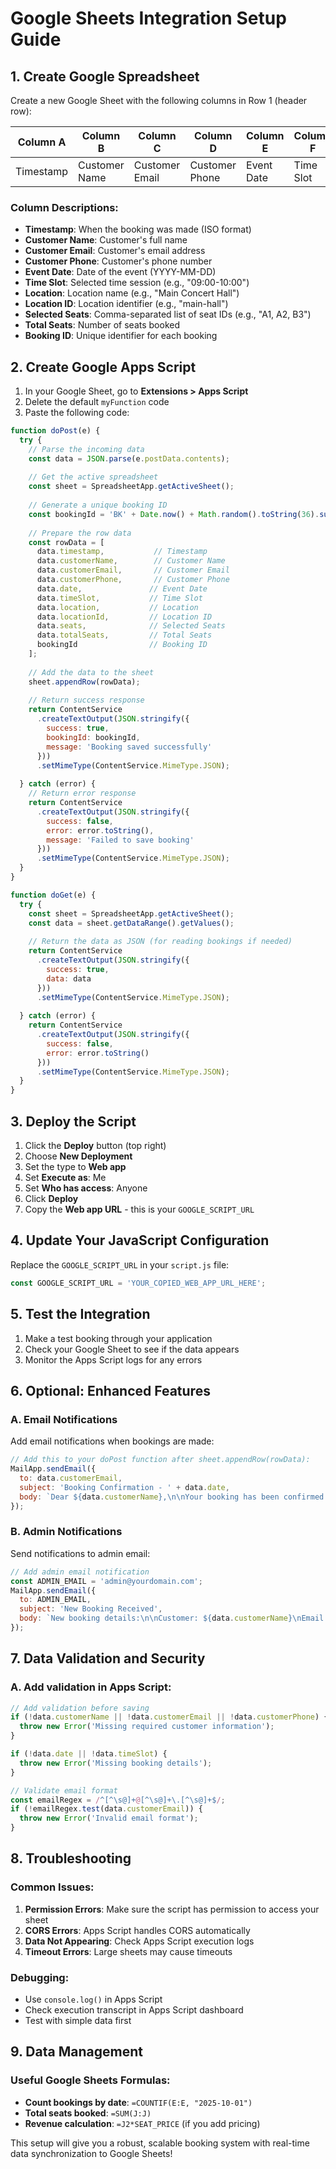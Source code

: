 # Google Sheets Integration Setup Guide

## 1. Create Google Spreadsheet

Create a new Google Sheet with the following columns in Row 1 (header row):

| Column A | Column B | Column C | Column D | Column E | Column F | Column G | Column H | Column I | Column J | Column K |
|----------|----------|----------|----------|----------|----------|----------|----------|----------|----------|----------|
| Timestamp | Customer Name | Customer Email | Customer Phone | Event Date | Time Slot | Location | Location ID | Selected Seats | Total Seats | Booking ID |

### Column Descriptions:
- **Timestamp**: When the booking was made (ISO format)
- **Customer Name**: Customer's full name
- **Customer Email**: Customer's email address  
- **Customer Phone**: Customer's phone number
- **Event Date**: Date of the event (YYYY-MM-DD)
- **Time Slot**: Selected time session (e.g., "09:00-10:00")
- **Location**: Location name (e.g., "Main Concert Hall")
- **Location ID**: Location identifier (e.g., "main-hall")
- **Selected Seats**: Comma-separated list of seat IDs (e.g., "A1, A2, B3")
- **Total Seats**: Number of seats booked
- **Booking ID**: Unique identifier for each booking

## 2. Create Google Apps Script

1. In your Google Sheet, go to **Extensions > Apps Script**
2. Delete the default `myFunction` code
3. Paste the following code:

```javascript
function doPost(e) {
  try {
    // Parse the incoming data
    const data = JSON.parse(e.postData.contents);
    
    // Get the active spreadsheet
    const sheet = SpreadsheetApp.getActiveSheet();
    
    // Generate a unique booking ID
    const bookingId = 'BK' + Date.now() + Math.random().toString(36).substr(2, 5).toUpperCase();
    
    // Prepare the row data
    const rowData = [
      data.timestamp,           // Timestamp
      data.customerName,        // Customer Name
      data.customerEmail,       // Customer Email
      data.customerPhone,       // Customer Phone
      data.date,               // Event Date
      data.timeSlot,           // Time Slot
      data.location,           // Location
      data.locationId,         // Location ID
      data.seats,              // Selected Seats
      data.totalSeats,         // Total Seats
      bookingId                // Booking ID
    ];
    
    // Add the data to the sheet
    sheet.appendRow(rowData);
    
    // Return success response
    return ContentService
      .createTextOutput(JSON.stringify({
        success: true,
        bookingId: bookingId,
        message: 'Booking saved successfully'
      }))
      .setMimeType(ContentService.MimeType.JSON);
      
  } catch (error) {
    // Return error response
    return ContentService
      .createTextOutput(JSON.stringify({
        success: false,
        error: error.toString(),
        message: 'Failed to save booking'
      }))
      .setMimeType(ContentService.MimeType.JSON);
  }
}

function doGet(e) {
  try {
    const sheet = SpreadsheetApp.getActiveSheet();
    const data = sheet.getDataRange().getValues();
    
    // Return the data as JSON (for reading bookings if needed)
    return ContentService
      .createTextOutput(JSON.stringify({
        success: true,
        data: data
      }))
      .setMimeType(ContentService.MimeType.JSON);
      
  } catch (error) {
    return ContentService
      .createTextOutput(JSON.stringify({
        success: false,
        error: error.toString()
      }))
      .setMimeType(ContentService.MimeType.JSON);
  }
}
```

## 3. Deploy the Script

1. Click the **Deploy** button (top right)
2. Choose **New Deployment**
3. Set the type to **Web app**
4. Set **Execute as**: Me
5. Set **Who has access**: Anyone
6. Click **Deploy**
7. Copy the **Web app URL** - this is your `GOOGLE_SCRIPT_URL`

## 4. Update Your JavaScript Configuration

Replace the `GOOGLE_SCRIPT_URL` in your `script.js` file:

```javascript
const GOOGLE_SCRIPT_URL = 'YOUR_COPIED_WEB_APP_URL_HERE';
```

## 5. Test the Integration

1. Make a test booking through your application
2. Check your Google Sheet to see if the data appears
3. Monitor the Apps Script logs for any errors

## 6. Optional: Enhanced Features

### A. Email Notifications
Add email notifications when bookings are made:

```javascript
// Add this to your doPost function after sheet.appendRow(rowData):
MailApp.sendEmail({
  to: data.customerEmail,
  subject: 'Booking Confirmation - ' + data.date,
  body: `Dear ${data.customerName},\n\nYour booking has been confirmed!\n\nDetails:\nDate: ${data.date}\nTime: ${data.timeSlot}\nLocation: ${data.location}\nSeats: ${data.seats}\nBooking ID: ${bookingId}\n\nThank you!`
});
```

### B. Admin Notifications
Send notifications to admin email:

```javascript
// Add admin email notification
const ADMIN_EMAIL = 'admin@yourdomain.com';
MailApp.sendEmail({
  to: ADMIN_EMAIL,
  subject: 'New Booking Received',
  body: `New booking details:\n\nCustomer: ${data.customerName}\nEmail: ${data.customerEmail}\nPhone: ${data.customerPhone}\nDate: ${data.date}\nTime: ${data.timeSlot}\nLocation: ${data.location}\nSeats: ${data.seats}\nBooking ID: ${bookingId}`
});
```

## 7. Data Validation and Security

### A. Add validation in Apps Script:
```javascript
// Add validation before saving
if (!data.customerName || !data.customerEmail || !data.customerPhone) {
  throw new Error('Missing required customer information');
}

if (!data.date || !data.timeSlot) {
  throw new Error('Missing booking details');
}

// Validate email format
const emailRegex = /^[^\s@]+@[^\s@]+\.[^\s@]+$/;
if (!emailRegex.test(data.customerEmail)) {
  throw new Error('Invalid email format');
}
```

## 8. Troubleshooting

### Common Issues:
1. **Permission Errors**: Make sure the script has permission to access your sheet
2. **CORS Errors**: Apps Script handles CORS automatically
3. **Data Not Appearing**: Check Apps Script execution logs
4. **Timeout Errors**: Large sheets may cause timeouts

### Debugging:
- Use `console.log()` in Apps Script
- Check execution transcript in Apps Script dashboard
- Test with simple data first

## 9. Data Management

### Useful Google Sheets Formulas:
- **Count bookings by date**: `=COUNTIF(E:E, "2025-10-01")`
- **Total seats booked**: `=SUM(J:J)`
- **Revenue calculation**: `=J2*SEAT_PRICE` (if you add pricing)

This setup will give you a robust, scalable booking system with real-time data synchronization to Google Sheets!